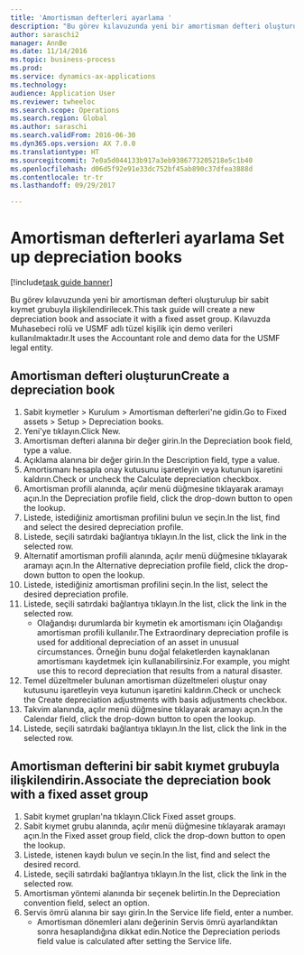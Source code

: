 ```yaml
--- 
title: 'Amortisman defterleri ayarlama '
description: "Bu görev kılavuzunda yeni bir amortisman defteri oluşturulup bir sabit kıymet grubuyla ilişkilendirilecek."
author: saraschi2
manager: AnnBe
ms.date: 11/14/2016
ms.topic: business-process
ms.prod: 
ms.service: dynamics-ax-applications
ms.technology: 
audience: Application User
ms.reviewer: twheeloc
ms.search.scope: Operations
ms.search.region: Global
ms.author: saraschi
ms.search.validFrom: 2016-06-30
ms.dyn365.ops.version: AX 7.0.0
ms.translationtype: HT
ms.sourcegitcommit: 7e0a5d044133b917a3eb9386773205218e5c1b40
ms.openlocfilehash: d06d5f92e91e33dc752bf45ab890c37dfea3888d
ms.contentlocale: tr-tr
ms.lasthandoff: 09/29/2017

---
```


# <a name="set-up-depreciation-books"></a><span data-ttu-id="10437-103">Amortisman defterleri ayarlama </span><span class="sxs-lookup"><span data-stu-id="10437-103">Set up depreciation books</span></span> 

[!include[task guide banner](../../includes/task-guide-banner.md)]

<span data-ttu-id="10437-104">Bu görev kılavuzunda yeni bir amortisman defteri oluşturulup bir sabit kıymet grubuyla ilişkilendirilecek.</span><span class="sxs-lookup"><span data-stu-id="10437-104">This task guide will create a new depreciation book and associate it with a fixed asset group.</span></span>  <span data-ttu-id="10437-105">Kılavuzda Muhasebeci rolü ve USMF adlı tüzel kişilik için demo verileri kullanılmaktadır.</span><span class="sxs-lookup"><span data-stu-id="10437-105">It uses the Accountant role and demo data for the USMF legal entity.</span></span>


## <a name="create-a-depreciation-book"></a><span data-ttu-id="10437-106">Amortisman defteri oluşturun</span><span class="sxs-lookup"><span data-stu-id="10437-106">Create a depreciation book</span></span>
1. <span data-ttu-id="10437-107">Sabit kıymetler > Kurulum > Amortisman defterleri'ne gidin.</span><span class="sxs-lookup"><span data-stu-id="10437-107">Go to Fixed assets > Setup > Depreciation books.</span></span>
2. <span data-ttu-id="10437-108">Yeni'ye tıklayın.</span><span class="sxs-lookup"><span data-stu-id="10437-108">Click New.</span></span>
3. <span data-ttu-id="10437-109">Amortisman defteri alanına bir değer girin.</span><span class="sxs-lookup"><span data-stu-id="10437-109">In the Depreciation book field, type a value.</span></span>
4. <span data-ttu-id="10437-110">Açıklama alanına bir değer girin.</span><span class="sxs-lookup"><span data-stu-id="10437-110">In the Description field, type a value.</span></span>
5. <span data-ttu-id="10437-111">Amortismanı hesapla onay kutusunu işaretleyin veya kutunun işaretini kaldırın.</span><span class="sxs-lookup"><span data-stu-id="10437-111">Check or uncheck the Calculate depreciation checkbox.</span></span>
6. <span data-ttu-id="10437-112">Amortisman profili alanında, açılır menü düğmesine tıklayarak aramayı açın.</span><span class="sxs-lookup"><span data-stu-id="10437-112">In the Depreciation profile field, click the drop-down button to open the lookup.</span></span>
7. <span data-ttu-id="10437-113">Listede, istediğiniz amortisman profilini bulun ve seçin.</span><span class="sxs-lookup"><span data-stu-id="10437-113">In the list, find and select the desired depreciation profile.</span></span>
8. <span data-ttu-id="10437-114">Listede, seçili satırdaki bağlantıya tıklayın.</span><span class="sxs-lookup"><span data-stu-id="10437-114">In the list, click the link in the selected row.</span></span>
9. <span data-ttu-id="10437-115">Alternatif amortisman profili alanında, açılır menü düğmesine tıklayarak aramayı açın.</span><span class="sxs-lookup"><span data-stu-id="10437-115">In the Alternative depreciation profile field, click the drop-down button to open the lookup.</span></span>
10. <span data-ttu-id="10437-116">Listede, istediğiniz amortisman profilini seçin.</span><span class="sxs-lookup"><span data-stu-id="10437-116">In the list, select the desired depreciation profile.</span></span>
11. <span data-ttu-id="10437-117">Listede, seçili satırdaki bağlantıya tıklayın.</span><span class="sxs-lookup"><span data-stu-id="10437-117">In the list, click the link in the selected row.</span></span>
    * <span data-ttu-id="10437-118">Olağandışı durumlarda bir kıymetin ek amortismanı için Olağandışı amortisman profili kullanılır.</span><span class="sxs-lookup"><span data-stu-id="10437-118">The Extraordinary depreciation profile is used for additional depreciation of an asset in unusual circumstances.</span></span> <span data-ttu-id="10437-119">Örneğin bunu doğal felaketlerden kaynaklanan amortismanı kaydetmek için kullanabilirsiniz.</span><span class="sxs-lookup"><span data-stu-id="10437-119">For example, you might use this to record depreciation that results from a natural disaster.</span></span>  
12. <span data-ttu-id="10437-120">Temel düzeltmeler bulunan amortisman düzeltmeleri oluştur onay kutusunu işaretleyin veya kutunun işaretini kaldırın.</span><span class="sxs-lookup"><span data-stu-id="10437-120">Check or uncheck the Create depreciation adjustments with basis adjustments checkbox.</span></span>
13. <span data-ttu-id="10437-121">Takvim alanında, açılır menü düğmesine tıklayarak aramayı açın.</span><span class="sxs-lookup"><span data-stu-id="10437-121">In the Calendar field, click the drop-down button to open the lookup.</span></span>
14. <span data-ttu-id="10437-122">Listede, seçili satırdaki bağlantıya tıklayın.</span><span class="sxs-lookup"><span data-stu-id="10437-122">In the list, click the link in the selected row.</span></span>

## <a name="associate-the-depreciation-book-with-a-fixed-asset-group"></a><span data-ttu-id="10437-123">Amortisman defterini bir sabit kıymet grubuyla ilişkilendirin.</span><span class="sxs-lookup"><span data-stu-id="10437-123">Associate the depreciation book with a fixed asset group</span></span>
1. <span data-ttu-id="10437-124">Sabit kıymet grupları'na tıklayın.</span><span class="sxs-lookup"><span data-stu-id="10437-124">Click Fixed asset groups.</span></span>
2. <span data-ttu-id="10437-125">Sabit kıymet grubu alanında, açılır menü düğmesine tıklayarak aramayı açın.</span><span class="sxs-lookup"><span data-stu-id="10437-125">In the Fixed asset group field, click the drop-down button to open the lookup.</span></span>
3. <span data-ttu-id="10437-126">Listede, istenen kaydı bulun ve seçin.</span><span class="sxs-lookup"><span data-stu-id="10437-126">In the list, find and select the desired record.</span></span>
4. <span data-ttu-id="10437-127">Listede, seçili satırdaki bağlantıya tıklayın.</span><span class="sxs-lookup"><span data-stu-id="10437-127">In the list, click the link in the selected row.</span></span>
5. <span data-ttu-id="10437-128">Amortisman yöntemi alanında bir seçenek belirtin.</span><span class="sxs-lookup"><span data-stu-id="10437-128">In the Depreciation convention field, select an option.</span></span>
6. <span data-ttu-id="10437-129">Servis ömrü alanına bir sayı girin.</span><span class="sxs-lookup"><span data-stu-id="10437-129">In the Service life field, enter a number.</span></span>
    * <span data-ttu-id="10437-130">Amortisman dönemleri alanı değerinin Servis ömrü ayarlandıktan sonra hesaplandığına dikkat edin.</span><span class="sxs-lookup"><span data-stu-id="10437-130">Notice the Depreciation periods field value is calculated after setting the Service life.</span></span>  



